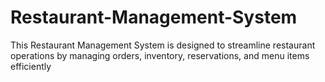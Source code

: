 # Restaurant-Management-System
This Restaurant Management System is designed to streamline restaurant operations by managing orders, inventory, reservations, and menu items efficiently
